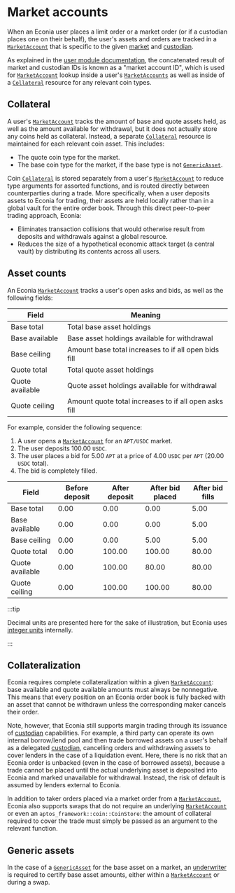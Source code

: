 # Market accounts

When an Econia user places a limit order or a market order (or if a custodian places one on their behalf), the user's assets and orders are tracked in a [`MarketAccount`] that is specific to the given [market] and [custodian].

As explained in the [user module documentation], the concatenated result of market and custodian IDs is known as a "market account ID", which is used for [`MarketAccount`] lookup inside a user's [`MarketAccounts`] as well as inside of a [`Collateral`] resource for any relevant coin types.

## Collateral

A user's [`MarketAccount`] tracks the amount of base and quote assets held, as well as the amount available for withdrawal, but it does not actually store any coins held as collateral.
Instead, a separate [`Collateral`] resource is maintained for each relevant coin asset.
This includes:

* The quote coin type for the market.
* The base coin type for the market, if the base type is not [`GenericAsset`].

Coin [`Collateral`] is stored separately from a user's [`MarketAccount`] to reduce type arguments for assorted functions, and is routed directly between counterparties during a trade.
More specifically, when a user deposits assets to Econia for trading, their assets are held locally rather than in a global vault for the entire order book.
Through this direct peer-to-peer trading approach, Econia:

* Eliminates transaction collisions that would otherwise result from deposits and withdrawals against a global resource.
* Reduces the size of a hypothetical economic attack target (a central vault) by distributing its contents across all users.

## Asset counts

An Econia [`MarketAccount`] tracks a user's open asks and bids, as well as the following fields:

| Field           | Meaning                                               |
|-----------------|-------------------------------------------------------|
| Base total      | Total base asset holdings                             |
| Base available  | Base asset holdings available for withdrawal          |
| Base ceiling    | Amount base total increases to if all open bids fill  |
| Quote total     | Total quote asset holdings                            |
| Quote available | Quote asset holdings available for withdrawal         |
| Quote ceiling   | Amount quote total increases to if all open asks fill |

For example, consider the following sequence:

1. A user opens a [`MarketAccount`] for an `APT/USDC` market.
2. The user deposits 100.00 `USDC`.
3. The user places a bid for 5.00 `APT` at a price of 4.00 `USDC` per `APT` (20.00 `USDC` total).
4. The bid is completely filled.

| Field           | Before deposit | After deposit | After bid placed | After bid fills |
|-----------------|----------------|---------------|------------------|-----------------|
| Base total      | 0.00           | 0.00          | 0.00             | 5.00            |
| Base available  | 0.00           | 0.00          | 0.00             | 5.00            |
| Base ceiling    | 0.00           | 0.00          | 5.00             | 5.00            |
| Quote total     | 0.00           | 100.00        | 100.00           | 80.00           |
| Quote available | 0.00           | 100.00        | 80.00            | 80.00           |
| Quote ceiling   | 0.00           | 100.00        | 100.00           | 80.00           |

:::tip

Decimal units are presented here for the sake of illustration, but Econia uses [integer units] internally.

:::

## Collateralization

Econia requires complete collateralization within a given [`MarketAccount`]:
base available and quote available amounts must always be nonnegative.
This means that every position on an Econia order book is fully backed with an asset that cannot be withdrawn unless the corresponding maker cancels their order.

Note, however, that Econia still supports margin trading through its issuance of [custodian] capabilities.
For example, a third party can operate its own internal borrow/lend pool and then trade borrowed assets on a user's behalf as a delegated [custodian], cancelling orders and withdrawing assets to cover lenders in the case of a liquidation event.
Here, there is no risk that an Econia order is unbacked (even in the case of borrowed assets), because a trade cannot be placed until the actual underlying asset is deposited into Econia and marked unavailable for withdrawal.
Instead, the risk of default is assumed by lenders external to Econia.

In addition to taker orders placed via a market order from a [`MarketAccount`], Econia also supports swaps that do not require an underlying [`MarketAccount`] or even an `aptos_framework::coin::CoinStore`:
the amount of collateral required to cover the trade must simply be passed as an argument to the relevant function.

## Generic assets

In the case of a [`GenericAsset`] for the base asset on a market, an [underwriter] is required to certify base asset amounts, either within a [`MarketAccount`] or during a swap.

<!---Alphabetized reference links-->

[custodian]:                 ./registry#custodians
[integer units]:             ./orders#units-and-market-parameters
[market]:                    ./registry#markets
[underwriter]:               ./registry#underwriters
[user module documentation]: https://github.com/econia-labs/econia/tree/main/src/move/econia/doc/user.md
[`Collateral`]:              https://github.com/econia-labs/econia/tree/main/src/move/econia/doc/user.md#0xc0deb00c_user_Collateral
[`GenericAsset`]:            ./registry#underwriters
[`MarketAccount`]:           https://github.com/econia-labs/econia/tree/main/src/move/econia/doc/user.md#0xc0deb00c_user_MarketAccount
[`MarketAccounts`]:          https://github.com/econia-labs/econia/tree/main/src/move/econia/doc/user.md#0xc0deb00c_user_MarketAccounts